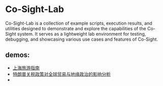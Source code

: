 # Co-Sight-Lab
Co-Sight-Lab is a collection of example scripts, execution results, and utilities designed to demonstrate and explore the capabilities of the Co-Sight system. It serves as a lightweight lab environment for testing, debugging, and showcasing various use cases and features of Co-Sight.


## demos:

- [上海旅游指南](https://co-sight-series.github.io/Co-Sight-Lab/demos/2025%E5%B9%B4%E4%BA%94%E4%B8%80%E4%B8%8A%E6%B5%B7%E6%97%85%E6%B8%B8%E6%94%BB%E7%95%A5/%E4%B8%8A%E6%B5%B7%E6%97%85%E6%B8%B8%E6%8C%87%E5%8D%97_20250429_230756.html)
-  [特朗普关税政策对全球贸易与地缘政治的影响分析](https://co-sight-series.github.io/Co-Sight-Lab/demos/%E7%89%B9%E6%9C%97%E6%99%AE%E5%85%B3%E7%A8%8E%E6%94%BF%E7%AD%96%E5%85%A8%E7%90%83%E5%BD%B1%E5%93%8D%E5%88%86%E6%9E%90/%E7%89%B9%E6%9C%97%E6%99%AE%E5%85%B3%E7%A8%8E%E6%94%BF%E7%AD%96%E5%AF%B9%E5%85%A8%E7%90%83%E8%B4%B8%E6%98%93%E4%B8%8E%E5%9C%B0%E7%BC%98%E6%94%BF%E6%B2%BB%E7%9A%84%E5%BD%B1%E5%93%8D%E5%88%86%E6%9E%90_20250430_091715.html)
- 
